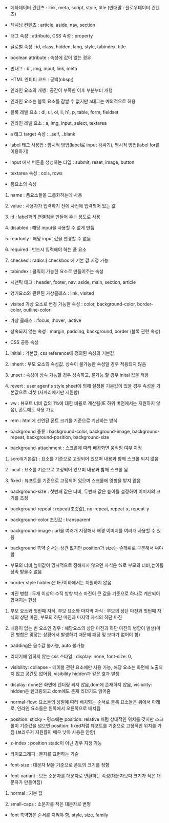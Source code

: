 * 메타데이터 컨텐츠 : link, meta, script, style, title (반대말 : 플로우데이터 컨텐츠)

* 섹셔닝 컨텐츠 : article, aside, nav, section

* 태그 속성 : attribute, CSS 속성 : property

* 글로벌 속성 : id, class, hidden, lang, style, tabindex, title

* boolean attribute : 속성에 값이 없는 경우

* 빈태그 : br, img, input, link, meta

* HTML 엔티티 코드 : 공백(nbsp;)

* 인라인 요소의 개행 : 공간이 부족한 이후 부분부터 개행

* 인라인 요소는 블록 요소를 감쌀 수 없지만 a태그는 예외적으로 허용

* 블록 레벨 요소 : dl, ul, ol, li, h1, p, table, form, fieldset

* 인라인 레벨 요소 : a, img, input, select, textarea

* a 태그 target 속성 : _self, _blank

* label 태그 사용법 : 암시적 방법(label로 input 감싸기), 명시적 방법(label for를 이용하기)

* input 에서 버튼을 생성하는 타입 : submit, reset, image, button

* textarea 속성 : cols, rows

* 폼요소의 속성 

1. name : 폼요소들을 그룹화하는데 사용

2. value : 사용자가 입력하기 전에 사전에 입력되어 있는 값

3. id : label과의 연결점을 만들어 주는 용도로 사용

4. disabled : 해당 input을 사용할 수 없게 만듬

5. readonly : 해당 input 값을 변경할 수 없음

6. required : 반드시 입력해야 하는 폼 요소

7. checked : radio나 checkbox 에 기본 값 지정 가능

* tabindex : 클릭이 가능한 요소로 만들어주는 속성

* 시맨틱 태그 : header, footer, nav, aside, main, section, article

* 앵커요소와 관련된 가상클래스 : link, visited

* visited 가상 요소로 변경 가능한 속성 : color, background-color, border-color, outline-color

* 가상 클래스 : :focus, :hover, :active

* 상속되지 않는 속성 : margin, padding, background, border (블록 관련 속성)

* CSS 공통 속성

1. initial : 기본값, css reference에 정의된 속성의 기본값

2. inherit : 부모 요소의 속성값. 상속이 불가능한 속성일 경우 적용되지 않음

3. unset : 속성이 상속 가능할 경우 상속하고, 불가능 할 경우 inital 값을 적용

4. revert : user agent's style sheet에 의해 설정된 기본값이 있을 경우 속성을 기본값으로 리셋 (사파리에서만 지원함)

* vw : 뷰포트 너비 값의 1%에 대한 비율로 계산됨(IE 하위 버전에서는 지원하지 않음), 폰트에도 사용 가능

* rem : html에 선언된 폰트 크기를 기준으로 계산하는 방식

* background 종류 : background-color, background-image, background-repeat, background-position, background-size

* background-attachment : 스크롤에 따라 배경화면 움직임 여부 지정

1. scroll(기본값) : 요소를 기준으로 고정되어 있으며 내용과 함께 스크롤 되지 않음

2. local : 요소를 기준으로 고정되어 있으며 내용과 함께 스크롤 됨

3. fixed : 뷰포트를 기준으로 고정되어 있으며 스크롤에 영향을 받지 않음

* background-size : 첫번째 값은 너비, 두번째 값은 높이를 설정하여 이미지의 크기를 조정

* background-repeat : repeat(초깃값), no-repeat, repeat-x, repeat-y

* background-color 초깃값 : transparent

* background-image : url을 여러개 지정해서 배경 이미지를 여러개 사용할 수 있음

* background 축약 순서는 상관 없지만 position과 size는 슬래쉬로 구분해서 써야함

* 부모의 너비,높이값이 명시적으로 정해지지 않으면 자식은 %로 부모의 너비,높이를 상속 받을수 없음

* border style hidden은 IE7이하에서는 지원하지 않음

* 마진 병합 : 두개 이상의 수직 방향 박스 마진이 큰 값을 기준으로 하나로 계산되어 합쳐지는 현상

1. 부모 요소와 첫번째 자식, 부모 요소와 마지막 자식 : 부모의 상단 마진과 첫번째 자식의 상단 마진, 부모의 하단 마진과 마지막 자식의 하단 마진

2. 내용이 없는 빈 요소인 경우 : 해당요소의 상단 마진과 하단 마진의 병합이 발생(마진 병합은 맞닿는 상황에서 발생하기 때문에 패딩 및 보더가 없어야 함)

* padding은 음수값 불가능, auto 불가능

* 리더기에 읽히지 않는 css 스타일 : display: none, font-size: 0,

* visibility: collapse - 테이블 관련 요소에만 사용 가능, 해당 요소는 화면에 노출되지 않고 공간도 없어짐, visibility hidden과 같은 효과 발생

* display: none은 화면에 렌더링 되지 않음,dom에 존재하지 않음, visibility: hidden은 렌더링되고 dom에도 존재 리더기도 읽어줌

* normal-flow: 요소들의 성질에 따라 배치되는 순서로 블록 요소들은 위에서 아래로, 인라인 요소들은 왼쪽에서 오른쪽으로 배치됨

* position: sticky - 평소에는 position: relative 처럼 상대적인 위치를 갖지만 스크롤이 기준값을 넘으면 position: fixed처럼 뷰포트를 기준으로 고정적인 위치를 가짐 (브라우저 지원률이 매우 낮아 사용은 안함)

* z-index : position static이 아닌 경우 지정 가능

* 타이포그래피 : 문자를 표현하는 기술

* font-size : 대문자 M을 기준으로 폰트의 크기를 정함

* font-variant : 모든 소문자를 대문자로 변환하는 속성(대문자보다 크기가 작은 대문자가 만들어짐)

1. normal : 기본 값

2. small-caps : 소문자를 작은 대문자로 변형

* font 축약형은 순서를 지켜야 함, style, size, family
